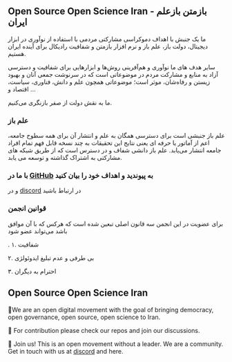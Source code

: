 ##  Open Source Open Science Iran -  باز‌متن باز‌علم ایران

ما یک جنبش با اهداف دموکراسی مشارکتی مردمی با استفاده از نوآوری در ابزار دیجیتال، دولت باز، علم باز و نرم افزار بازمتن و شفافیت رادیکال برای آینده ایران هستیم.

 سایر هدف های ما نوآوری و هم‌آفرینی روش‌ها و ابزارهایی برای شفافیت و دسترسی  آزاد به منابع  و مشارکت مردم در موضوعاتی است که در سرنوشت جمعی آنان و بهبود زیستن و رفاه‌شان، موثر است؛ موضوعاتی همچون علم و دانش، فناوری، سیاست، اقتصاد و ...

ما به نقش دولت از صفر بازنگری می‌کنیم.

### علم باز
علم باز جنبشی است برای دسترسی همگان به علم و انتشار آن برای همه سطوح جامعه، اعم از آماتور یا حرفه ای یعنی نتایج این تحقیقات به چند نسخه قابل فهم تمام افراد جامعه انتشار می‌یابد. علم باز دانشی شفاف و در دسترس است که از طریق شبکه های مشارکتی به اشتراک گذاشته و توسعه می یابد.


### با ما در [GitHub](https://github.com/ososIran/Community/discussions/1) به پیوندید و اهداف خود را بیان کنید
و در [discord](https://discord.gg/ku8Mc2bbCX) در ارتباط باشید

### قوانین انجمن
برای عضویت در این انجمن سه قانون اصلی تبعین شده است که هرکس که با آن موافق باشد می‌تواند عضو شود

.
۱. شفافیت 

۲. بی طرفی و عدم تبلیغ ایدوئولژی

۳. احترام به دیگران

## Open Source Open Science Iran 

🙋‍We are an open digital movement with the goal of bringing democracy, open governance, open source, open science to Iran.

🌈  For contribution please check our repos and join our discussions.

🗽  Join us! This is an open movement without a leader. We are a community. Get in touch with us at [discord](https://discord.gg/ku8Mc2bbCX) and here.

<!--

**Here are some ideas to get you started:**

🙋‍♀️ A short introduction - what is your organization all about?
🌈 Contribution guidelines - how can the community get involved?
👩‍💻 Useful resources - where can the community find your docs? Is there anything else the community should know?
🍿 Fun facts - what does your team eat for breakfast?
🧙 Remember, you can do mighty things with the power of [Markdown](https://docs.github.com/github/writing-on-github/getting-started-with-writing-and-formatting-on-github/basic-writing-and-formatting-syntax)
-->
